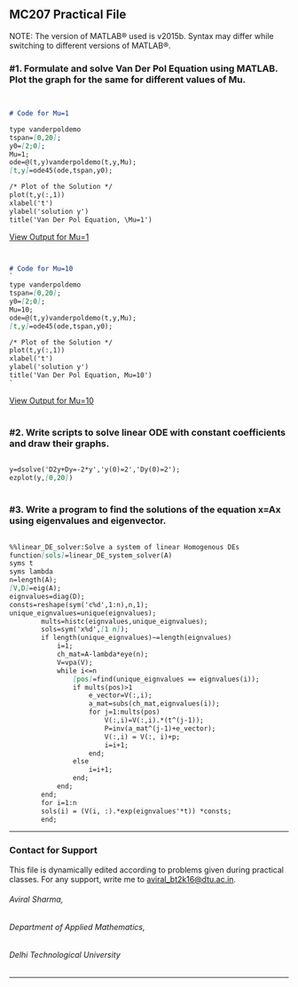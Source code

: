 ## MC207 Practical File

NOTE: The version of MATLAB® used is v2015b. Syntax may differ while switching to different versions of MATLAB®.


### #1. Formulate and solve Van Der Pol Equation using MATLAB. Plot the graph for the same for different values of Mu. 


```markdown


# Code for Mu=1

type vanderpoldemo 
tspan=[0,20]; 
y0=[2;0]; 
Mu=1; 
ode=@(t,y)vanderpoldemo(t,y,Mu); 
[t,y]=ode45(ode,tspan,y0);

/* Plot of the Solution */
plot(t,y(:,1)) 
xlabel('t') 
ylabel('solution y') 
title('Van Der Pol Equation, \Mu=1')

```
[View Output for Mu=1](https://user-images.githubusercontent.com/21241570/29624967-107157d6-8848-11e7-8743-be74b7b60c58.jpg) 



```markdown


# Code for Mu=10
`
type vanderpoldemo 
tspan=[0,20]; 
y0=[2;0]; 
Mu=10; 
ode=@(t,y)vanderpoldemo(t,y,Mu); 
[t,y]=ode45(ode,tspan,y0);

/* Plot of the Solution */
plot(t,y(:,1)) 
xlabel('t') 
ylabel('solution y') 
title('Van Der Pol Equation, Mu=10')
`
```
[View Output for Mu=10](https://user-images.githubusercontent.com/21241570/29624973-15ab18f4-8848-11e7-89f9-e86f0cb3dec8.jpg)

#

### #2. Write scripts to solve linear ODE with constant coefficients and draw their graphs. 


```markdown

y=dsolve('D2y+Dy=-2*y','y(0)=2','Dy(0)=2');
ezplot(y,[0,20])

```


#

### #3. Write a program to find the solutions of the equation x=Ax using eigenvalues and eigenvector.


```markdown

%%linear_DE_solver:Solve a system of linear Homogenous DEs
function[sols]=linear_DE_system_solver(A)
syms t
syms lambda
n=length(A);
[V,D]=eig(A);
eignvalues=diag(D);
consts=reshape(sym('c%d',1:n),n,1);
unique_eignvalues=unique(eignvalues);
        mults=histc(eignvalues,unique_eignvalues);
        sols=sym('x%d',[1 n]);
        if length(unique_eignvalues)~=length(eignvalues)
            i=1;
            ch_mat=A-lambda*eye(n);
            V=vpa(V);
            while i<=n
                [pos]=find(unique_eignvalues == eignvalues(i));
                if mults(pos)>1
                    e_vector=V(:,i);
                    a_mat=subs(ch_mat,eignvalues(i));
                    for j=1:mults(pos)
                        V(:,i)=V(:,i).*(t^(j-1));
                        P=inv(a_mat^(j-1)+e_vector);
                        V(:,i) = V(:, i)+p;
                        i=i+1;
                    end;
                else
                    i=i+1;
                end;
            end;
        end;
        for i=1:n
        sols(i) = (V(i, :).*exp(eignvalues'*t)) *consts;
        end;

```

<hr>


### Contact for Support

This file is dynamically edited according to problems given during practical classes. For any support, write me to <a href="mailto:aviral_bt2k16@dtu.ac.in?" target="_top">aviral_bt2k16@dtu.ac.in.</a>
<br>
###### Aviral Sharma,
###### Department of Applied Mathematics,
###### Delhi Technological University
<hr>
